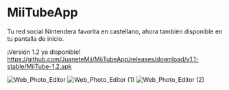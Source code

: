 # MiiTubeApp
Tu red social Nintendera favorita en castellano, ahora también disponible en tu pantalla de inicio.

¡Versión 1.2 ya disponible!
https://github.com/JuaneteMii/MiiTubeApp/releases/download/v1.1-stable/MiiTube-1.2.apk

![Web_Photo_Editor](https://user-images.githubusercontent.com/73709853/156198337-c8683363-3cb0-47c2-bf9c-5509258599a6.jpg)
![Web_Photo_Editor (1)](https://user-images.githubusercontent.com/73709853/156198339-7f7e1129-bcba-4c65-9d8c-8dfc491a4301.jpg)
![Web_Photo_Editor (2)](https://user-images.githubusercontent.com/73709853/156198343-ff7d994a-7d9f-4b54-8dcf-d9509588104b.jpg)
